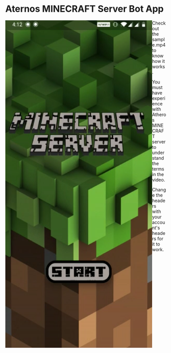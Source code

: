# Aternos MINECRAFT Server Bot App

<img src="sample.png" align="left"/>

Checkout the sample.mp4 to know how it works.

You must have experience with Atheros MINECRAFT server to understand the terms in the video.

Change the headers with your account's headers for it to work.
